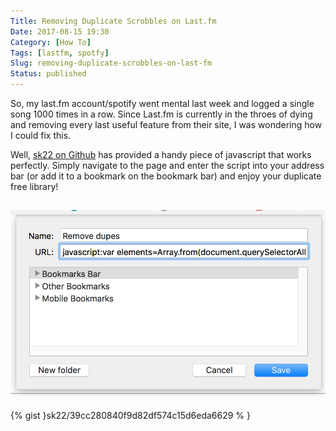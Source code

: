 ```yaml
---
Title: Removing Duplicate Scrobbles on Last.fm
Date: 2017-08-15 19:30
Category: [How To]
Tags: [lastfm, spotfy]
Slug: removing-duplicate-scrobbles-on-last-fm
Status: published
---
```


So, my last.fm account/spotify went mental last week and logged a single song 1000 times in a row. Since Last.fm is currently in the throes of dying and removing every last useful feature from their site, I was wondering how I could fix this.

Well, [sk22 on Github](https://gist.github.com/sk22/39cc280840f9d82df574c15d6eda6629) has provided a handy piece of javascript that works perfectly. Simply navigate to the page and enter the script into your address bar (or add it to a bookmark on the bookmark bar) and enjoy your duplicate free library!

![Screen Shot 2017-08-15 at 20.29.16](/images/screen-shot-2017-08-15-at-20-29-16.png)
------------------------------------------------------------------------

{% gist }sk22/39cc280840f9d82df574c15d6eda6629 % }
